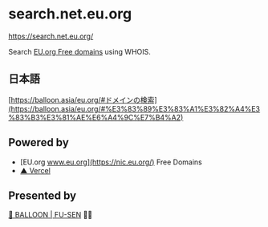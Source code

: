# search.net.eu.org

<https://search.net.eu.org/>

Search [EU.org Free domains](https://nic.eu.org/) using WHOIS.

## 日本語

[https://balloon.asia/eu.org/#ドメインの検索](https://balloon.asia/eu.org/#%E3%83%89%E3%83%A1%E3%82%A4%E3%83%B3%E3%81%AE%E6%A4%9C%E7%B4%A2)

## Powered by

- [EU.org www.eu.org](https://nic.eu.org/) Free Domains
- [▲ Vercel](https://vercel.com/)

## Presented by 

[🎈 BALLOON | FU-SEN](https://balloon.cm/) 🎈😍
